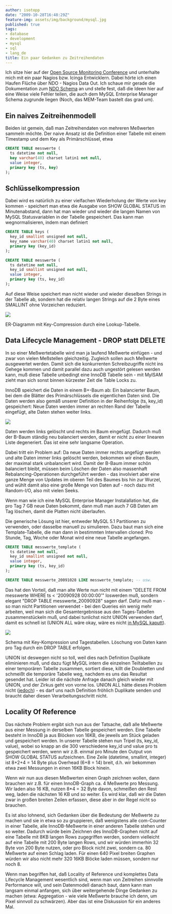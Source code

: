 ```yaml
---
author: isotopp
date: "2009-10-28T16:48:29Z"
feature-img: assets/img/background/mysql.jpg
published: true
tags:
- database
- development
- mysql
- sql
- lang_de
title: Ein paar Gedanken zu Zeitreihendaten
---
```

Ich sitze hier auf der 
[Open Source Monitoring Conference](http://www.netways.de/osmc/y2009/programm/) 
und unterhalte mich mit ein paar Nagios bzw. Icinga Entwicklern. Dabei hörte
ich einen Haufen Flüche über NDO - Nagios Data Out. Ich schaue mir gerade
die Dokumentation zum
[NDO Schema](http://nagios.git.sourceforge.net/git/gitweb.cgi?p=nagios/ndoutils;a=blob;f=docs/NDOUtils%20Documentation.pdf;h=90c19c160e486d18b57b8fa3b085ff51731c5bbb;hb=HEAD)
an und stelle fest, daß die Ideen hier auf eine Weise viele Fehler teilen,
die auch dem MySQL Enterprise Manager Schema zugrunde liegen (Noch, das
MEM-Team bastelt das grad um).

## Ein naives Zeitreihenmodell

Beiden ist gemein, daß man Zeitreihendaten von mehreren Meßwerten sammeln
möchte. Der naive Ansatz ist die Definition einer Tabelle mit einem
Timestamp und dem Key als Primärschlüssel, etwa

```sql
CREATE TABLE messwerte (
  ts datetime not null,
  key varchar(40) charset latin1 not null,
  value integer,
  primary key (ts, key)
);
```
 

## Schlüsselkompression

Dabei wird es natürlich zu einer vielfachen Wiederholung der Werte von key
kommen - speichert man etwa die Ausgabe von SHOW GLOBAL STATUS im
Minutenabstand, dann hat man wieder und wieder die langen Namen von MySQL
Statusvariablen in der Tabelle gespeichert. Das kann man wegnormalisieren,
indem man definiert

```sql
CREATE TABLE keys (
  key_id smallint unsigned not null,
  key_name varchar(40) charset latin1 not null,
  primary key (key_id)
);

CREATE TABLE messwerte (
  ts datetime not null,
  key_id smallint unsigned not null,
  value integer,
  primary key (ts, key_id)
);
```

Auf diese Weise speichert man nicht wieder und wieder dieselben Strings in
der Tabelle ab, sondern hat die relativ langen Strings auf die 2 Byte eines
SMALLINT ohne Vorzeichen reduziert.

![](/uploads/key_compression.png)

ER-Diagramm mit Key-Compression durch eine Lookup-Tabelle.

## Data Lifecycle Management - DROP statt DELETE

In so einer Meßwertetabelle wird man ja laufend Meßwerte einfügen - und zwar
von vielen Meßstellen gleichzeitig. Zugleich sollen auch Meßwerte
ausgewertet werden. Damit sich die konkurrenten Schreibzugriffe nicht ins
Gehege kommen und damit parallel dazu auch ungestört gelesen werden kann,
muß diese Tabelle unbedingt eine InnoDB Tabelle sein - mit MyISAM zieht man
sich sonst binnen kürzester Zeit die Table Locks zu.

InnoDB speichert die Daten in einem B+-Baum ab: Ein balancierter Baum, bei
dem die Blätter des Primärschlüssels die eigentlichen Daten sind. Die Daten
werden also gemäß unserer Definition in der Reihenfolge (ts, key_id)
gespeichert: Neue Daten werden immer an rechten Rand der Tabelle eingefügt,
alte Daten stehen weiter links.

![](/uploads/loeschen_einfuegen.png)

Daten werden links gelöscht und rechts im Baum eingefügt. Dadurch muß der
B-Baum ständig neu balanciert werden, damit er nicht zu einer linearen Liste
degeneriert. Das ist eine sehr langsame Operation.

Dabei tritt ein Problem auf: Da neue Daten immer rechts angefügt werden und
alte Daten immer links gelöscht werden, bekommen wir einen Baum, der maximal
stark unbalanciert wird. Damit der B-Baum immer schön balanciert bleibt,
müssen beim Löschen der Daten also massenhaft Rebalancing-Operationen
durchgeführt werden - das involviert aber eine ganze Menge von Updates im
oberen Teil des Baumes bis hin zur Wurzel, und wühlt damit also eine große
Menge von Daten auf - noch dazu mit Random-I/O, also mit vielen Seeks.

Wenn man wie ich eine MySQL Enterprise Manager Instalallation hat, die pro
Tag 7 GB neue Daten bekommt, dann muß man auch 7 GB Daten am Tag löschen,
damit die Platten nicht überlaufen.

Die generische Lösung ist hier, entweder MySQL 5.1 Partitionen zu verwenden,
oder dasselbe manuell zu simulieren. Dazu baut man sich eine
Template-Tabelle, die man dann in bestimmten Intervallen cloned: Pro Stunde,
Tag, Woche oder Monat wird eine neue Tabelle angefangen.

```sql
CREATE TABLE messwerte_template (
  ts datetime not null,
  key_id smallint unsigned not null,
  value integer,
  primary key (ts, key_id)
);

CREATE TABLE messwerte_20091028 LIKE messwerte_template; -- usw.
```

Das hat den Vorteil, daß man alte Werte nun nicht mit einem "DELETE FROM
messwerte WHERE ts < '20090928 00:00:00'" loswerden muß, sondern elegant
"DROP TABLE messwerte_20090928" sagen darf. Dafür muß man - so man nicht
Partitionen verwendet - bei den Queries ein wenig mehr arbeiten, weil man
sich die Gesamtergebnisse aus den Tages-Tabellen zusammenstückeln muß, und
dabei tunlichst nicht UNION verwenden darf, damit es schnell ist (UNION ALL
wäre okay, wäre es nicht 
[in MySQL kaputt](http://bugs.mysql.com/bug.php?id=50674)).

![](/uploads/zeitreihe_partitioniert.png)

Schema mit Key-Kompression und Tagestabellen. Löschung von Daten kann pro
Tag durch ein DROP TABLE erfolgen.

UNION ist deswegen nicht so toll, weil dies nach Definition Duplikate
eliminieren muß, und dazu fügt MySQL intern die einzelnen Teiltabellen zu
einer temporären Tabelle zusammen, sortiert diese, killt die Doubletten und
schmeißt die temporäre Tabelle weg, nachdem es uns das Resultat gesendet
hat. Leider ist die nächste Anfrage danach gleich wieder mit UNION, und der
Zirkus geht von vorne los. UNION ALL hätte dieses Problem nicht 
([jedoch](http://bugs.mysql.com/bug.php?id=50674)) - es darf uns nach
Definition fröhlich Duplikate senden und braucht daher diesen
Verarbeitungsschritt nicht.

## Locality Of Reference

Das nächste Problem ergibt sich nun aus der Tatsache, daß alle Meßwerte aus
einer Messung in derselben Tabelle gespeichert werden. Eine Tabelle besteht
in InnoDB ja aus Blöcken von 16KB, die jeweils am Stück geladen und
gespeichert werden. In unserer Tabelle stehen nun Tripel (ts, key_id,
value), wobei so knapp an die 300 verschiedene key_id und value pro ts
gespeichert werden, wenn wir z.B. einmal pro Minute den Output von SHOW
GLOBAL STATUS aufzeichnen. Eine Zeile (datetime, smallint, integer) ist
8+2+4 = 14 Byte plus Overhead (6+8 = 14) breit, d.h. wir bekommen etwa zwei
Messungen in einen 16KB Block hinein.

Wenn wir nun aus diesen Meßwerten einen Graph zeichnen wollen, dann brauchen
wir z.B. für einen InnoDB-Graph ca. 4 Meßwerte pro Messung. Wir laden also
16 KB, nutzen 8*4 = 32 Byte davon, schmeißen den Rest weg, laden die
nächsten 16 KB und so weiter. Es wird klar, daß wir die Daten zwar in großen
breiten Zeilen erfassen, diese aber in der Regel nicht so brauchen.

Es ist also lohnend, sich Gedanken über die Bedeutung der Meßwerte zu machen
und sie in etwa so zu gruppieren, daß wenigstens alle com-Counter in einer
Tabelle, alle InnoDB-Meßwerte in einer anderen Tabelle stehen und so weiter.
Dadurch würde beim Zeichnen des InnoDB-Graphen nicht auf eine Tabelle mit
8KB langen Rows zugegriffen werden, sondern vielleicht auf eine Tabelle mit
200 Byte langen Rows, und wir würden immerhin 32 Byte von 200 Byte nutzen,
oder pro Block nicht zwei, sondern ca. 80 Meßwerte auf einen Schlag laden.
Für einen 640 Pixel breiten Graphen würden wir also nicht mehr 320 16KB
Blöcke laden müssen, sondern nur noch 8.

Wenn man begriffen hat, daß Locality of Reference und komplettes Data
Lifecycle Management wesentlich sind, wenn man von Zeitreihen sinnvolle
Performance will, und sein Datenmodell danach baut, dann kann man langsam
einmal anfangen, sich über weitergehende Dinge Gedanken zu machen (etwa:
Aggregation - wie viele Meßwerte brauche ich denn, um Pixel sinnvoll zu
schwärzen). Aber das ist eine Diskussion für ein anderes Mal.
